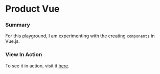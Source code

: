 # Product Vue

### Summary
For this playground, I am experimenting with the creating `components` in Vue.js.

### View In Action
To see it in action, visit it [here](https://yxnely.github.io/vue-playground/musicVue/Music.html).